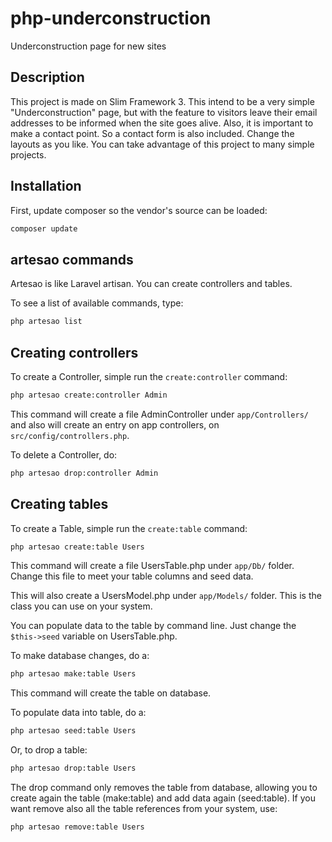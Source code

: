 # php-underconstruction
Underconstruction page for new sites
## Description
This project is made on Slim Framework 3.
This intend to be a very simple "Underconstruction" page, but with the
feature to visitors leave their email addresses to be informed when the
site goes alive.
Also, it is important to make a contact point. So a contact form is also included.
Change the layouts as you like.
You can take advantage of this project to many simple projects.

## Installation
First, update composer so the vendor's source can be loaded:
```bash
composer update
```

## artesao commands
Artesao is like Laravel artisan.
You can create controllers and tables.

To see a list of available commands, type:
```bash
php artesao list
```

## Creating controllers
To create a Controller, simple run the ```create:controller``` command:
```bash
php artesao create:controller Admin
```
This command will create a file AdminController under ```app/Controllers/``` and also will create an entry 
on app controllers, on ```src/config/controllers.php```.

To delete a Controller, do:
```bash
php artesao drop:controller Admin
```

## Creating tables
To create a Table, simple run the ```create:table``` command:
```bash
php artesao create:table Users
```
This command will create a file UsersTable.php under ```app/Db/``` folder.
Change this file to meet your table columns and seed data. 

This will also create a UsersModel.php under ```app/Models/``` folder.
This is the class you can use on your system.

You can populate data to the table by command line.
Just change the ```$this->seed``` variable on UsersTable.php.

To make database changes, do a:
```bash
php artesao make:table Users
```
This command will create the table on database.

To populate data into table, do a:
```bash
php artesao seed:table Users
```

Or, to drop a table:
```bash
php artesao drop:table Users
```

The drop command only removes the table from database, allowing you to
create again the table (make:table) and add data again (seed:table).
If you want remove also all the table references from your system, use:
```bash
php artesao remove:table Users
```